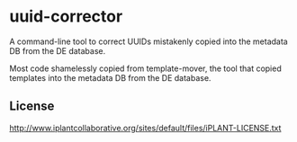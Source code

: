 # uuid-corrector

A command-line tool to correct UUIDs mistakenly copied into the metadata DB from the DE database.

Most code shamelessly copied from template-mover, the tool that copied templates into the metadata DB from the DE database.

## License

http://www.iplantcollaborative.org/sites/default/files/iPLANT-LICENSE.txt
